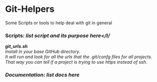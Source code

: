 # Git-Helpers
Some Scripts or tools to help deal with git in general

### Scripts: <I>list script and its purpose here</I/
<B>git_urls.sh</B><br>
  <T>Install in your base GitHub directory.<br>
  It will run and look for all the urls that the .git/confg files for all projects.<br>
  That way you can tell if a project is trying to use https instead of ssh.<br>
  
### Documentation: list docs here

